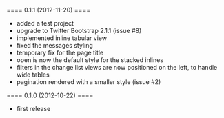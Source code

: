 ==== 0.1.1 (2012-11-20) ====

- added a test project
- upgrade to Twitter Bootstrap 2.1.1 (issue #8)
- implemented inline tabular view
- fixed the messages styling
- temporary fix for the page title
- open is now the default style for the stacked inlines
- filters in the change list views are now positioned on the left, to handle wide tables
- pagination rendered with a smaller style (issue #2)

==== 0.1.0 (2012-10-22) ====

- first release

